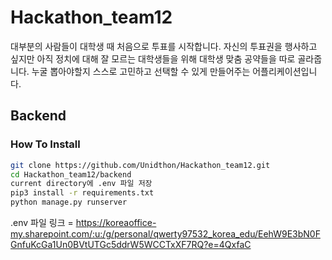 # Hackathon_team12

대부분의 사람들이 대학생 때 처음으로 투표를 시작합니다. 자신의 투표권을 행사하고 싶지만 아직 정치에 대해 잘 모르는 대학생들을 위해 대학생 맞춤 공약들을 따로 골라줍니다. 누굴 뽑아야할지 스스로 고민하고 선택할 수 있게 만들어주는 어플리케이션입니다.

## Backend

### How To Install

```bash
git clone https://github.com/Unidthon/Hackathon_team12.git
cd Hackathon_team12/backend
current directory에 .env 파일 저장
pip3 install -r requirements.txt
python manage.py runserver
```

.env 파일 링크 = https://koreaoffice-my.sharepoint.com/:u:/g/personal/qwerty97532_korea_edu/EehW9E3bN0FGnfuKcGa1Un0BVtUTGc5ddrW5WCCTxXF7RQ?e=4QxfaC
